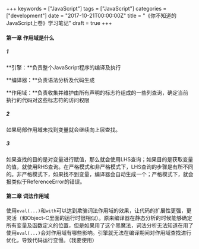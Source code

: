 +++
keywords = ["JavaScript"]
tags = ["JavaScript"]
categories = ["development"]
date = "2017-10-21T00:00:00Z"
title = "《你不知道的JavaScript上卷》学习笔记"
draft = true
+++

#### 第一章 作用域是什么

##### 1
**引擎：**负责整个JavaScript程序的编译及执行

**编译器：**负责语法分析及代码生成

**作用域：**负责收集并维护由所有声明的标志符组成的一些列查询，确定当前执行的代码对这些标志符的访问权限

##### 2
如果局部作用域未找到变量就会继续向上层查找。

##### 3
如果查找的目的是对变量进行赋值，那么就会使用LHS查询；如果目的是获取变量的值，就使用RHS查询。在严格模式和非严格模式下，LHS查询的步骤是有所不同的。非严格模式下，如果找不到变量，编译器会自动生成一个；严格模式下，就会报类似于ReferenceError的错误。


#### 第二章 词法作用域

使用`eval(...)`和`with`可以达到欺骗词法作用域的效果，让代码的扩展性更强，更灵活（和Object-C里面的运行时很相似）。原来编译器在静态分析的时候能够确定所有变量及函数定义的位置，但是如果用了这个黑魔法，词法分析无法知道在用了
使用`eval(...)`会对作用域有哪些影响。引擎就无法在编译期间对作用域查找进行优化，导致代码运行变慢。（我要使用）